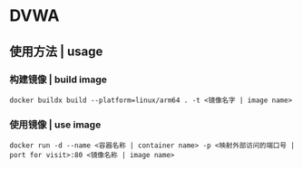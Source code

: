 # DVWA

## 使用方法 | usage

### 构建镜像 | build image

    docker buildx build --platform=linux/arm64 . -t <镜像名字 | image name> 

### 使用镜像 | use image

    docker run -d --name <容器名称 | container name> -p <映射外部访问的端口号 | port for visit>:80 <镜像名称 | image name>

